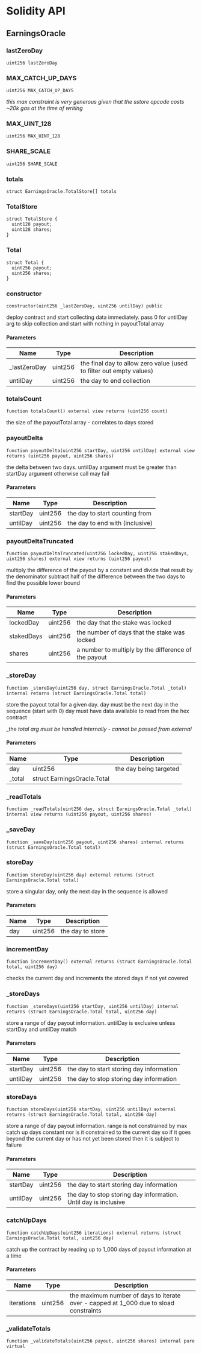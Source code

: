 # Solidity API

## EarningsOracle

### lastZeroDay

```solidity
uint256 lastZeroDay
```

### MAX_CATCH_UP_DAYS

```solidity
uint256 MAX_CATCH_UP_DAYS
```

_this max constraint is very generous given that
the sstore opcode costs ~20k gas at the time of writing_

### MAX_UINT_128

```solidity
uint256 MAX_UINT_128
```

### SHARE_SCALE

```solidity
uint256 SHARE_SCALE
```

### totals

```solidity
struct EarningsOracle.TotalStore[] totals
```

### TotalStore

```solidity
struct TotalStore {
  uint128 payout;
  uint128 shares;
}
```

### Total

```solidity
struct Total {
  uint256 payout;
  uint256 shares;
}
```

### constructor

```solidity
constructor(uint256 _lastZeroDay, uint256 untilDay) public
```

deploy contract and start collecting data immediately.
pass 0 for untilDay arg to skip collection and start with nothing in payoutTotal array

#### Parameters

| Name | Type | Description |
| ---- | ---- | ----------- |
| _lastZeroDay | uint256 | the final day to allow zero value (used to filter out empty values) |
| untilDay | uint256 | the day to end collection |

### totalsCount

```solidity
function totalsCount() external view returns (uint256 count)
```

the size of the payoutTotal array - correlates to days stored

### payoutDelta

```solidity
function payoutDelta(uint256 startDay, uint256 untilDay) external view returns (uint256 payout, uint256 shares)
```

the delta between two days. untilDay argument must be greater
than startDay argument otherwise call may fail

#### Parameters

| Name | Type | Description |
| ---- | ---- | ----------- |
| startDay | uint256 | the day to start counting from |
| untilDay | uint256 | the day to end with (inclusive) |

### payoutDeltaTruncated

```solidity
function payoutDeltaTruncated(uint256 lockedDay, uint256 stakedDays, uint256 shares) external view returns (uint256 payout)
```

multiply the difference of the payout by a constant and divide that result by the denominator
subtract half of the difference between the two days to find the possible lower bound

#### Parameters

| Name | Type | Description |
| ---- | ---- | ----------- |
| lockedDay | uint256 | the day that the stake was locked |
| stakedDays | uint256 | the number of days that the stake was locked |
| shares | uint256 | a number to multiply by the difference of the payout |

### _storeDay

```solidity
function _storeDay(uint256 day, struct EarningsOracle.Total _total) internal returns (struct EarningsOracle.Total total)
```

store the payout total for a given day. day must be the next day in the sequence (start with 0)
day must have data available to read from the hex contract

_the _total arg must be handled internally - cannot be passed from external_

#### Parameters

| Name | Type | Description |
| ---- | ---- | ----------- |
| day | uint256 | the day being targeted |
| _total | struct EarningsOracle.Total |  |

### _readTotals

```solidity
function _readTotals(uint256 day, struct EarningsOracle.Total _total) internal view returns (uint256 payout, uint256 shares)
```

### _saveDay

```solidity
function _saveDay(uint256 payout, uint256 shares) internal returns (struct EarningsOracle.Total total)
```

### storeDay

```solidity
function storeDay(uint256 day) external returns (struct EarningsOracle.Total total)
```

store a singular day, only the next day in the sequence is allowed

#### Parameters

| Name | Type | Description |
| ---- | ---- | ----------- |
| day | uint256 | the day to store |

### incrementDay

```solidity
function incrementDay() external returns (struct EarningsOracle.Total total, uint256 day)
```

checks the current day and increments the stored days if not yet covered

### _storeDays

```solidity
function _storeDays(uint256 startDay, uint256 untilDay) internal returns (struct EarningsOracle.Total total, uint256 day)
```

store a range of day payout information. untilDay is exclusive unless startDay and untilDay match

#### Parameters

| Name | Type | Description |
| ---- | ---- | ----------- |
| startDay | uint256 | the day to start storing day information |
| untilDay | uint256 | the day to stop storing day information |

### storeDays

```solidity
function storeDays(uint256 startDay, uint256 untilDay) external returns (struct EarningsOracle.Total total, uint256 day)
```

store a range of day payout information. range is not constrained by max catch up days constant
nor is it constrained to the current day so if it goes beyond the current day or has not yet been stored
then it is subject to failure

#### Parameters

| Name | Type | Description |
| ---- | ---- | ----------- |
| startDay | uint256 | the day to start storing day information |
| untilDay | uint256 | the day to stop storing day information. Until day is inclusive |

### catchUpDays

```solidity
function catchUpDays(uint256 iterations) external returns (struct EarningsOracle.Total total, uint256 day)
```

catch up the contract by reading up to 1_000 days of payout information at a time

#### Parameters

| Name | Type | Description |
| ---- | ---- | ----------- |
| iterations | uint256 | the maximum number of days to iterate over - capped at 1_000 due to sload constraints |

### _validateTotals

```solidity
function _validateTotals(uint256 payout, uint256 shares) internal pure virtual
```

